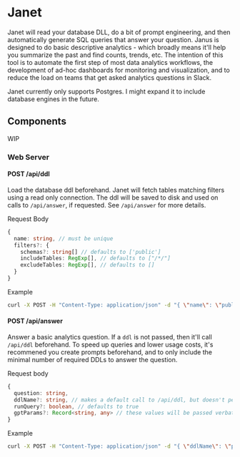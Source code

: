 # Janet

Janet will read your database DLL, do a bit of prompt engineering, and then automatically generate SQL queries that answer your question. Janus is designed to do basic descriptive analytics - which broadly means it'll help you summarize the past and find counts, trends, etc. The intention of this tool is to automate the first step of most data analytics workflows, the development of ad-hoc dashboards for monitoring and visualization, and to reduce the load on teams that get asked analytics questions in Slack. 

Janet currently only supports Postgres. I might expand it to include database engines in the future.

## Components
WIP

### Web Server

#### POST /api/ddl 

Load the database ddl beforehand. Janet will fetch tables matching filters using a read only connection. The ddl will be saved to disk and used on calls to `/api/answer`, if requested. See `/api/answer` for more details.

Request Body

```typescript
{
  name: string, // must be unique 
  filters?: {
    schemas?: string[] // defaults to ['public']
    includeTables: RegExp[], // defaults to ["/*/"]
    excludeTables: RegExp[], // defaults to [] 
  }
}
```

Example
```sh
curl -X POST -H "Content-Type: application/json" -d "{ \"name\": \"public\" }" http://localhost:3000/api/ddl
```

#### POST /api/answer

Answer a basic analytics question. If a `ddl` is not passed, then it'll call `/api/ddl` beforehand. To speed up queries and lower usage costs, it's recommened you create prompts beforehand, and to only include the minimal number of required DDLs to answer the question.

Request body

```typescript
{
  question: string,
  ddlName?: string, // makes a default call to /api/ddl, but doesn't persist the result.
  runQuery?: boolean, // defaults to true 
  gptParams?: Record<string, any> // these values will be passed verbatim to GPT 
}
```

Example

```sh
curl -X POST -H "Content-Type: application/json" -d "{ \"ddlName\": \"public\", \"question\": \"How many employees were hired in 2003?\" }" http://localhost:3000/api/answer
```
